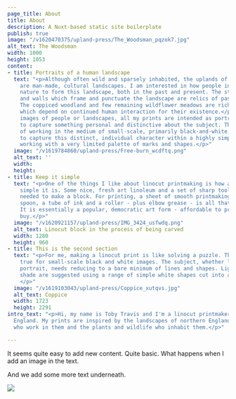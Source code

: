 ```yaml
---
page_title: About
title: About
description: A Nuxt-based static site boilerplate
publish: true
image: "/v1620470375/upland-press/The_Woodsman_pqzok7.jpg"
alt_text: The Woodsman
width: 1000
height: 1053
content:
- title: Portraits of a human landscape
  text: "<p>Although often wild and sparsely inhabited, the uplands of northern England
    are man-made, cultural landscapes. I am interested in how people interact with
    nature to form this landscape, both in the past and present. The stone-built barns
    and walls which frame and punctuate the landscape are relics of past human labour.
    The coppiced woodland and few remaining wildflower meadows are rich natural habitats
    which depend on continued human interaction for their existence.</p><p>Whether
    images of people or landscapes, all my prints are intended as portraits, an attempt
    to capture something personal and distinctive about the subject. The challenge
    of working in the medium of small-scale, primarily black-and-white, linocuts is
    to capture this distinct, individual character within a highly simplified form,
    working with a very limited palette of marks and shapes.</p>"
  image: "/v1619784860/upland-press/Free-burn_wcdftq.png"
  alt_text: ''
  width: 
  height: 
- title: Keep it simple
  text: "<p>One of the things I like about linocut printmaking is how accessible and
    simple it is. Some nice, fresh art linoleum and a set of sharp tools is all that's
    needed to make a block. For printing, a sheet of smooth printmaking paper, a wooden
    spoon, a tube of ink and a roller - plus elbow grease - is all that's required.
    It is essentially a popular, democratic art form - affordable to produce and to
    buy.</p>"
  image: "/v1620921157/upland-press/IMG_3424_usfwdq.png"
  alt_text: Linocut block in the process of being carved
  width: 1280
  height: 960
- title: This is the second section
  text: "<p>For me, making a linocut print is like solving a puzzle. This is particularly
    true for small-scale black and white images. The subject, whether landscape or
    portrait, needs reducing to a bare minimum of lines and shapes. Light, dark and
    shade are suggested using a range of simple white shapes cut into a dark background.
    </p>"
  image: "/v1619103043/upland-press/Coppice_xutqvs.jpg"
  alt_text: Coppice
  width: 1723
  height: 2291
intro_text: "<p>Hi, my name is Toby Travis and I'm a linocut printmaker based in Cumbria,
  England. My prints are inspired by the landscapes of northern England, the people
  who work in them and the plants and wildlife who inhabit them.</p>"

---
```

It seems quite easy to add new content. Quite basic. What happens when I add an image in the text.

And we add some more text underneath.

![](/v1611949894/upland-press/6771F101-DF5A-43EC-A622-5C629C0FFC42_ipt3um.jpg)
